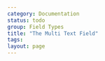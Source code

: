 ```yaml
---
category: Documentation
status: todo
group: Field Types
title: "The Multi Text Field"
tags: 
layout: page
---
```


